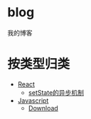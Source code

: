 # blog
我的博客

# 按类型归类

* [React](#react)
  * [setState的异步机制](https://github.com/jawil/blog/issues/32)
* [Javascript](#release-types)
  * [Download](#download)
